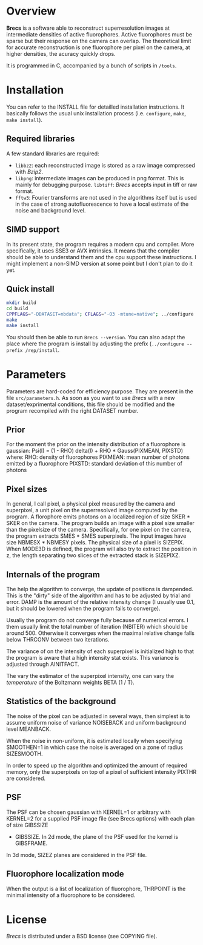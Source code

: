 Overview
========

**Brecs** is a software able to reconstruct superresolution images at
intermediate densities of active fluorophores. Active fluorophores must be
sparse but their response on the camera can overlap. The theoretical limit for
accurate reconstruction is one fluorophore per pixel on the camera, at higher
densities, the acuracy quickly drops.

It is programmed in C, accompanied by a bunch of scripts in `/tools`.

Installation
============

You can refer to the INSTALL file for detailled installation instructions. It
basically follows the usual unix installation process (i.e. `configure`,
`make`, `make install`).

Required libraries
------------------

A few standard libraries are required:
* `libbz2`: each reconstructed image is stored as a raw image compressed with
  *Bzip2*.
* `libpng`: intermediate images can be produced in png format. This
  is mainly for debugging purpose.  `libtiff`: *Brecs* accepts input in tiff or
  raw format.
* `fftw3`: Fourier transforms are not used in the algorithms
  itself but is used in the case of strong autofluorescence to have a local
  estimate of the noise and background level.

SIMD support
------------

In its present state, the program requires a modern cpu and compiler. More
specifically, it uses SSE3 or AVX intrinsics. It means that the compiler should
be able to understand them and the cpu support these instructions. I might
implement a non-SIMD version at some point but I don't plan to do it yet.

Quick install
-------------

```sh
mkdir build
cd build
CPPFLAGS="-DDATASET=nbdata"; CFLAGS="-O3 -mtune=native"; ../configure
make
make install
```

You should then be able to run `Brecs --version`. You can also adapt the place
where the program is install by adjusting the prefix (`../configure --prefix
/rep/install`.


Parameters
==========

Parameters are hard-coded for efficiency purpose. They are present in the file
`src/parameters.h`. As soon as you want to use *Brecs* with a new
dataset/exprimental conditions, this file should be modified and the program
recompiled with the right DATASET number.


Prior
-----
For the moment the prior on the intensity distribution of a fluorophore is
gaussian:
Psi(I) = (1 - RHO) delta(I) + RHO * Gauss(PIXMEAN, PIXSTD)
where:
RHO: density of fluorophores
PIXMEAN: mean number of photons emitted by a fluorophore
PIXSTD: standard deviation of this number of photons

Pixel sizes
-----------
In general, I call pixel, a physical pixel measured by the camera and
superpixel, a unit pixel on the superresolved image computed by the program.
A florophore emits photons on a localized region of size SKER * SKER on the
camera.
The program builds an image with a pixel size smaller than the pixelsize of
the camera. Specifically, for one pixel on the camera, the program extracts
SMES * SMES superpixels.
The input images have size NBMESX * NBMESY pixels.
The physical size of a pixel is SIZEPIX.
When MODE3D is defined, the program will also try to extract the position in
z, the length separating two slices of the extracted stack is SIZEPIXZ.

Internals of the program
------------------------
The help the algorithm to converge, the update of positions is dampended.
This is the "dirty" side of the algorithm and has to be adjusted by trial
and error.
DAMP is the amount of the relative intensity change (I usually use 0.1, but
it should be lowered when the program fails to converge).

Usually the program do not converge fully because of numerical errors. I them
usually limit the total number of iteration (NBITER) which should be around
500. Otherwise it converges when the maximal relative change falls below
THRCONV between two iterations.

The variance of on the intensity of each superpixel is initialized high to that
the program is aware that a high intensity stat exists. This variance is
adjusted through AINITFACT.

The vary the estimator of the superpixel intensity, one can vary the
*temperature* of the Boltzmann weights BETA (1 / T).


Statistics of the background
----------------------------
The noise of the pixel can be adjusted in several ways, then simplest is to
assume uniform noise of variance NOISEBACK and uniform background level
MEANBACK.

When the noise in non-uniform, it is estimated locally when specifying
SMOOTHEN=1 in which case the noise is averaged on a zone of radius SIZESMOOTH.

In order to speed up the algorithm and optimized the amount of required memory,
only the superpixels on top of a pixel of sufficient intensity PIXTHR are
considered.

PSF
---
The PSF can be chosen gaussian with KERNEL=1 or arbitrary with KERNEL=2 for
a supplied PSF image file (see Brecs options) with each plan of size GIBSSIZE
* GIBSSIZE. In 2d mode, the plane of the PSF used for the kernel is GIBSFRAME.

In 3d mode, SIZEZ planes are considered in the PSF file.

Fluorophore localization mode
-----------------------------
When the output is a list of localization of fluorophore, THRPOINT is the
minimal intensity of a fluorophore to be considered.

License
=======
*Brecs* is distributed under a BSD license (see COPYING file).

